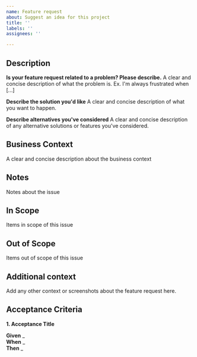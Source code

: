 ```yaml
---
name: Feature request
about: Suggest an idea for this project
title: ''
labels: ''
assignees: ''

---
```


## Description

**Is your feature request related to a problem? Please describe.**
A clear and concise description of what the problem is. Ex. I'm always frustrated when [...]

**Describe the solution you'd like**
A clear and concise description of what you want to happen.

**Describe alternatives you've considered**
A clear and concise description of any alternative solutions or features you've considered.

## Business Context
A clear and concise description about the business context

## Notes
Notes about the issue

## In Scope
Items in scope of this issue

## Out of Scope
Items out of scope of this issue

## Additional context

Add any other context or screenshots about the feature request here.

## Acceptance Criteria

**1. Acceptance Title**

**Given** _  
**When** _  
**Then** _  
